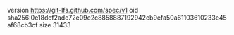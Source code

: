 version https://git-lfs.github.com/spec/v1
oid sha256:0e18dcf2ade72e09e2c8858887192942eb9efa50a61103610233e45af68cb3cf
size 31433

